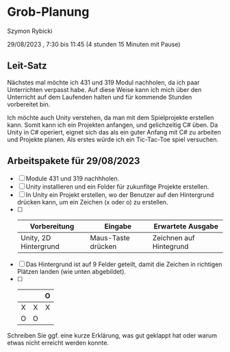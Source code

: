 # Grob-Planung

Szymon Rybicki

29/08/2023 , 7:30 bis 11:45 (4 stunden 15 Minuten mit Pause)

## Leit-Satz

Nächstes mal möchte ich 431 und 319 Modul nachholen, da ich paar Unterrichten verpasst habe. Auf diese Weise kann ich mich über den Unterricht auf dem Laufenden halten und für kommende Stunden vorbereitet bin.

Ich möchte auch Unity verstehen, da man mit dem Spielprojekte erstellen kann. Somit kann ich ein Projekten anfangen, und gelichzeitig C# üben. Da Unity in C# operiert, eignet sich das als ein guter Anfang mit C# zu arbeiten und Projekte planen. Als erstes würde ich ein Tic-Tac-Toe spiel versuchen.

## Arbeitspakete für 29/08/2023

- [ ] Module 431 und 319 nachhholen.
- [ ] Unity installieren und ein Folder für zukunfitge Projekte erstellen.
- [ ] In Unity ein Projekt erstellen, wo der Benutzer auf den Hintergrund drücken kann, um ein Zeichen (x oder o) zu erstellen.
- [ ] | Vorbereitung          | Eingabe            | Erwartete Ausgabe       |
  | --------------------- | ------------------ | ----------------------- |
  | Unity, 2D Hintergrund | Maus-Taste drücken | Zeichnen auf Hintegrund |
- [ ] Das Hintergrund ist auf 9 Felder geteilt, damit die Zeichen in richtigen Plätzen landen (wie unten abgebildet).
- [ ] |     |     | O   |
  |:---:|:---:|:---:|
  | X   | X   | X   |
  | O   | O   |     |

Schreiben Sie ggf. eine kurze Erklärung, was gut geklappt hat oder warum etwas nicht erreicht werden konnte.
